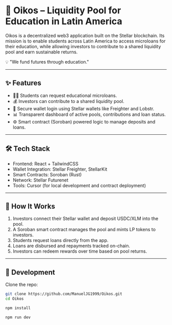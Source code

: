 # 🌱 Oikos – Liquidity Pool for Education in Latin America

Oikos is a decentralized web3 application built on the Stellar blockchain. Its mission is to enable students across Latin America to access microloans for their education, while allowing investors to contribute to a shared liquidity pool and earn sustainable returns.

💡 "We fund futures through education."

---

## ✨ Features

- 🧑‍🎓 Students can request educational microloans.
- 💰 Investors can contribute to a shared liquidity pool.
- 🔐 Secure wallet login using Stellar wallets like Freighter and Lobstr.
- 📊 Transparent dashboard of active pools, contributions and loan status.
- ⚙️ Smart contract (Soroban) powered logic to manage deposits and loans.

---

## 🛠️ Tech Stack

- Frontend: React + TailwindCSS
- Wallet Integration: Stellar Freighter, StellarKit
- Smart Contracts: Soroban (Rust)
- Network: Stellar Futurenet
- Tools: Cursor (for local development and contract deployment)

---

## 🚀 How It Works

1. Investors connect their Stellar wallet and deposit USDC/XLM into the pool.
2. A Soroban smart contract manages the pool and mints LP tokens to investors.
3. Students request loans directly from the app.
4. Loans are disbursed and repayments tracked on-chain.
5. Investors can redeem rewards over time based on pool returns.

---

## 🔧 Development

Clone the repo:

```bash
git clone https://github.com/ManuelJG1999/Oikos.git
cd Oikos

npm install

npm run dev

